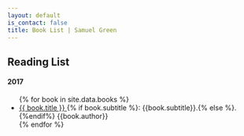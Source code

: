 ```yaml
---
layout: default
is_contact: false
title: Book List | Samuel Green
---
```


## Reading List

#### 2017 
<ul>
    {% for book in site.data.books %}
    <li>
    <a class='inline' href="{{ book.amazon }}">{{ book.title }}
    </a>
    {% if book.subtitle %}: {{book.subtitle}}.{% else %}.{%endif%}
        {{book.author}}</li>
    {% endfor %}
</ul>